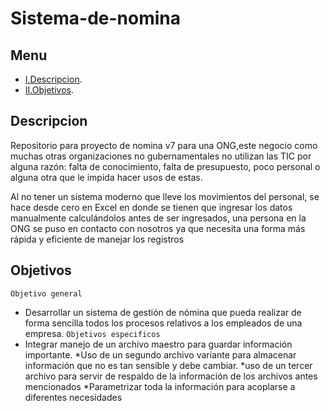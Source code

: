 # Sistema-de-nomina

## Menu
- [I.Descripcion](#Descripcion).
- [II.Objetivos](#Objetivos).

## <a name="Descripcion"></a>Descripcion
Repositorio para proyecto de nomina v7 para una ONG,este negocio
como muchas otras organizaciones no gubernamentales no utilizan las TIC por
alguna razón: falta de conocimiento, falta de presupuesto, poco personal o alguna
otra que le impida hacer usos de estas.

Al no tener un sistema moderno que lleve los movimientos del personal, se hace
desde cero en Excel en donde se tienen que ingresar los datos manualmente
calculándolos antes de ser ingresados, una persona en la ONG se puso en contacto
con nosotros ya que necesita una forma más rápida y eficiente de manejar los
registros
## <a name="Objetivos"></a>Objetivos

`Objetivo general`
* Desarrollar un sistema de gestión de nómina que pueda realizar de forma sencilla todos los procesos relativos a los empleados de una empresa.
`Objetivos especificos`
* Integrar manejo de un archivo maestro para guardar información importante.
*Uso de un segundo archivo variante para almacenar información que no es tan sensible y debe cambiar.
*uso de un tercer archivo para servir de respaldo de la información de los archivos antes mencionados
*Parametrizar toda la información para acoplarse a diferentes necesidades
